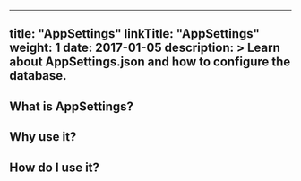 
---
title: "AppSettings"
linkTitle: "AppSettings"
weight: 1
date: 2017-01-05
description: >
  Learn about AppSettings.json and how to configure the database.
---



## What is AppSettings?


## Why use it?

## How do I use it?